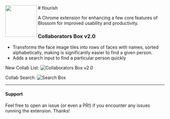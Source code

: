 <img align="left" height="100" src="http://i.imgur.com/dwGANBc.png">
# flourish

A Chrome extension for enhancing a few core features of Blossom for improved usability and productivity.

### Collaborators Box v2.0
- Transforms the face image tiles into rows of faces with names, sorted alphabetically, making is significantly easier to find a given person.
- Adds a search input to find a particular person quickly

New Collab List:
![Collaborators Box v2.0](https://lh3.googleusercontent.com/s2Jw76A0oDLoHxU2wkkcpcFpdwO0VpBj5gnwPXjwDi-LWEuQeVYYuRjWg5WZhVlIPEpWKcv6jw=s1280-h800-e365-rw)

Collab Search:
![Search Box](https://cloud.githubusercontent.com/assets/844249/10051405/3c6768fc-61ef-11e5-94fe-9aa2f13253f0.png)

---

#### Support
Feel free to open an issue (or even a PR!) if you encounter any issues running the extension. Thanks!
